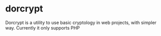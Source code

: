 # dorcrypt
Dorcrypt is a utility to use basic cryptology in web projects, with simpler way. Currently it only supports PHP
